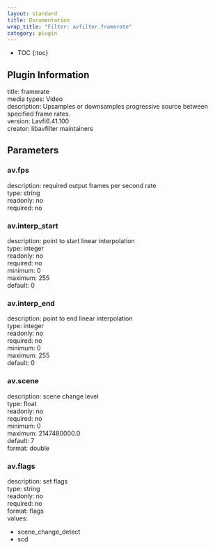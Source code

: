 ```yaml
---
layout: standard
title: Documentation
wrap_title: "Filter: avfilter.framerate"
category: plugin
---
```

* TOC
{:toc}

## Plugin Information

title: framerate  
media types:
Video  
description: Upsamples or downsamples progressive source between specified frame rates.  
version: Lavfi6.41.100  
creator: libavfilter maintainers  

## Parameters

### av.fps

  
description:
required output frames per second rate  
type: string  
readonly: no  
required: no  

### av.interp_start

  
description:
point to start linear interpolation  
type: integer  
readonly: no  
required: no  
minimum: 0  
maximum: 255  
default: 0  

### av.interp_end

  
description:
point to end linear interpolation  
type: integer  
readonly: no  
required: no  
minimum: 0  
maximum: 255  
default: 0  

### av.scene

  
description:
scene change level  
type: float  
readonly: no  
required: no  
minimum: 0  
maximum: 2147480000.0  
default: 7  
format: double  

### av.flags

  
description:
set flags  
type: string  
readonly: no  
required: no  
format: flags  
values:  
* scene_change_detect
* scd

